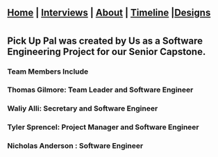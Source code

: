 ## [Home](/) | [Interviews](/tabs/interviews) | [About](/tabs/about) | [Timeline](/tabs/timeline) |[Designs](tabs/Design)
#
## Pick Up Pal was created by Us as a Software Engineering Project for our Senior Capstone.
### Team Members Include 
### Thomas Gilmore: Team Leader and Software Engineer 
### Waliy Alli: Secretary and Software Engineer
### Tyler Sprencel: Project Manager and Software Engineer
### Nicholas Anderson : Software Engineer
<script src="http://code.jquery.com/jquery-1.4.2.min.js"></script> <script> var x = document.getElementsByClassName("site-footer-credits"); setTimeout(() => { x[0].remove(); }, 10); </script>
